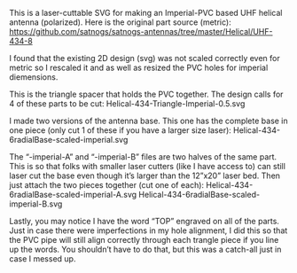 This is a laser-cuttable SVG for making an Imperial-PVC based UHF helical antenna (polarized). Here is the original part source (metric):
https://github.com/satnogs/satnogs-antennas/tree/master/Helical/UHF-434-8

I found that the existing 2D design (svg) was not scaled correctly even for metric so I rescaled it and as well as resized the PVC holes for imperial diemensions.


This is the triangle spacer that holds the PVC together. The design calls for 4 of these parts to be cut:
Helical-434-Triangle-Imperial-0.5.svg


I made two versions of the antenna base. This one has the complete base in one piece (only cut 1 of these if you have a larger size laser):
Helical-434-6radialBase-scaled-imperial.svg 

The “-imperial-A” and “-imperial-B” files are two halves of the same part. This is so that folks with smaller laser cutters (like I have access to) can still laser cut the base even though it’s larger than the 12”x20” laser bed. Then just attach the two pieces together (cut one of each):
Helical-434-6radialBase-scaled-imperial-A.svg
Helical-434-6radialBase-scaled-imperial-B.svg


Lastly, you may notice I have the word “TOP” engraved on all of the parts. Just in case there were imperfections in my hole alignment, I did this so that the PVC pipe will still align correctly through each trangle piece if you line up the words. You shouldn’t have to do that, but this was a catch-all just in case I messed up.
